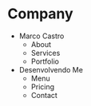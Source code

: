 # Company

- Marco Castro
  - About
  - Services
  - Portfolio
- Desenvolvendo Me
  - Menu
  - Pricing
  - Contact
